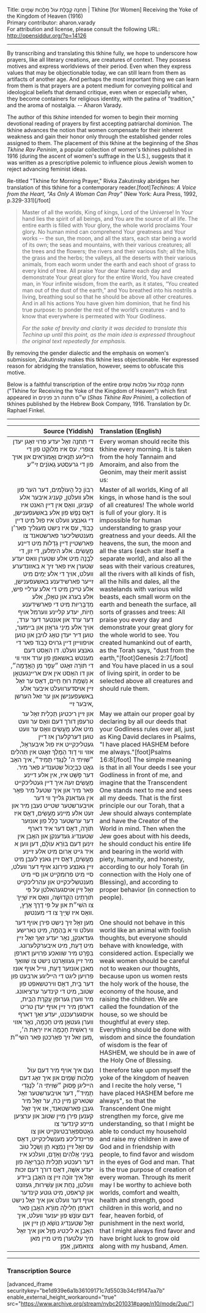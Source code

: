 <html>
<head></head>
<body>
Title: תְּחִנָה קַבָּלַת עוֺל מַלְכוּת שָׁמַיִם | Tkhine [for Women] Receiving the Yoke of the Kingdom of Heaven (1916)<br />
Primary contributor: aharon.varady<br />
For attribution and license, please consult the following URL: <a href="http://opensiddur.org/?p=14126">http://opensiddur.org/?p=14126</a>
<p />
<hr />

<div class="english">
By transcribing and translating this tkhine fully, we hope to underscore how prayers, like all literary creations, are creatures of context. They possess motives and express worldviews of their period. Even when they express values that may be objectionable today, we can still learn from them as artifacts of another age. And perhaps the most important thing we can learn from them is that prayers are a potent medium for conveying political and ideological beliefs that demand critique, even when or especially when, they become containers for religious identity, with the patina of "tradition," and the aroma of nostalgia. -- Aharon Varady.

The author of this <em>tkhine</em> intended for women to begin their morning devotional reading of prayers by first accepting patriarchal dominion. The tkhine advances the notion that women compensate for their inherent weakness and gain their honor only through the established gender roles assigned to them. The placement of this tkhine at the beginning of the <em>Shas Tkhine Rav Peninim</em>, a popular collection of women's tkhines published in 1916 (during the ascent of women's suffrage in the U.S.), suggests that it was written as a prescriptive polemic to influence pious Jewish women to reject advancing feminist ideas.

Re-titled "Tkhine for Morning Prayer," Rivka Zakutinsky abridges her translation of this tkhine for a contemporary reader.[foot]<em>Techinas: A Voice from the Heart, "As Only A Woman Can Pray"</em> (New York: Aura Press, 1992, p.329-331)[/foot]

<blockquote>Master of all the worlds, King of kings, Lord of the Universe! In Your hand lies the spirit of all beings, and You are the source of all life. The entire earth is filled with Your glory, the whole world proclaims Your glory. No human mind can comprehend Your greatness and Your works -- the sun, the moon, and all the stars, each star being a world of its own; the seas and mountains, with their various creatures; all the trees and the flowers; the rivers and their various fish; all the hills, the grass and the herbs; the valleys, all the deserts with their various animals, from each worm under the earth and each shoot of grass to every kind of tree. All praise Your dear Name each day and demonstrate Your great glory for the entire World, You have created man, in Your infinite wisdom, from the earth, as it states, “You created man out of the dust of the earth,” and You breathed into his nostrils a living, breathing soul so that he should be above all other creatures. And in all his actions You have given him dominion, that he find his true purpose: to ponder the rest of the world’s creatures - and to know that everywhere is permeated with Your Godliness.

<em>For the sake of brevity and clarity it was decided to translate this Techina up until this point, as the main idea is expressed throughout the original text repeatedly for emphasis.</em>
</blockquote>

By removing the gender dialectic and the emphasis on women's submission, Zakutinsky makes this tkhine less objectionable. Her expressed reason for abridging the translation, however, seems to obfuscate this motive.

Below is a faithful transcription of the entire תְּחִנָה קַבָּלַת עוֺל מַלְכוּת שָׁמַיִם ("Tkhine for Receiving the Yoke of the Kingdom of Heaven") which first appeared in ש״ס תחנה רב פנינים (<em>Shas Tkhine Rav Pninim</em>), a collection of tkhines published by the Hebrew Book Company, 1916. Translation by Dr. Raphael Finkel.
</div>

<hr />

<table style="margin-left: auto;margin-right: auto;" class="draggable">
<thead><tr><th id="x" style="text-align: right;">Source (Yiddish)</th><th style="text-align: left;">Translation (English)</th></tr></thead>
<tbody>
<tr><td style="vertical-align:top;" width="46%">
<div class="yiddish" style="text-align: right;"><span lang="yi">
די תְּחִנָה זאָל יעדע פרוי זאָגן יעדן צופרי. עס איז מלוּקָט פון די הײליגע תַּנָאִים וַאֲמוֺרָאִים און אויך פון די גרעסטע גְאוֺנִים זי״ע׃
</div></td>

<td style="vertical-align:top;" width="53%"><div class="english">
Every woman should recite this tkhine every morning. It is taken from the holy Tannaim and Amoraim, and also from the Geonim, may their merit assist us:
</div></td>
</tr>


<tr><td style="vertical-align:top;" width="46%">
<div class="yiddish" style="text-align: right;"><span lang="yi">
רִבּוֺן כָּל הָעוֺלָמִים, דער הער פון אלע װעלטן, קעניג איבער אלע קעניגן, װאָס אין דײן האנט איז דאָס נֶפֶשׁ פון אלע באשעפענישן, די גאנצע װעלט איז פול מיט דײן כָּבוֺד, עס איז נישט מעגליך פאר׳ן מענטשליכער פארשטאנד צו פארשטײן דײן גַדְלוּת מיט דײנע מַעֲשִׂים. אלע הימלען, די זון, די לְבָנָה מיט אלע שטערן װאס יעדע שטערן איז פאר זיך א באזונדערע װעלט, אויך די אלע יַמִים מיט זײער פארשידענע באשעפענישן, אלע טײכן מיט די אלע ערלײ פיש, אלע בערג און טאָלן, אלע מִדְבָּרִיוּת מיט די פארשידענע חַיוֺת, יעדע קלײנע װערמל אויף דער ערד און אונטער דער ערד, אויך אלע מִינֵי גראָזן און בײמער, טוען דיר יעדן טאָג לויבן און טוען אויפװײזן דײן גרויס כָּבוֺד פאר די גאנצע װעלט. דו האָסט דעם מענטש באשאפן פון ערד אזוי װי די תּוֺרָה זאָגט ״עָפָר מִן הָאֲדָמָה״, און דו האָסט אין אים ארײנגעטאָן א נִשְׁמַת רוּחַ חַיִים, דאָס ער זאָל זײן אויסדערװעלט איבער אלע באשעפענישן און ער זאל הערשן איבער זײ, 
</div></td>

<td style="vertical-align:top;" width="53%"><div class="english">
Master of all worlds, King of all kings, in whose hand is the soul of all creatures! The whole world is full of your glory. It is impossible for human understanding to grasp your greatness and your deeds. All the heavens, the sun, the moon and all the stars (each star itself a separate world), and also all the seas with their various creatures, all the rivers with all kinds of fish, all the hills and dales, all the wastelands with various wild beasts, each small worm on the earth and beneath the surface, all sorts of grasses and trees: All praise you every day and demonstrate your great glory for the whole world to see. You created humankind out of earth, as the Torah says, "dust from the earth,"[foot]Genesis 2:7[/foot] and You have placed in us a soul of living spirit, in order to be selected above all creatures and should rule them. 
</div></td>
</tr>


<tr><td style="vertical-align:top;" width="46%">
<div class="yiddish" style="text-align: right;"><span lang="yi">
און זײן ריכטיגן תַּכְלִית זאָל ער טרעפן דורך דעם װאָס ער װעט מיט אלע מַעֲשִׂים װאָס ער װעט טוען דערקלערן אז דײן געטליכקײט איז פול איבעראָל, אזוי װי דָוִד הַמֶלֶךְ זאָגט אין תְּהִלִים ״שִּׁוִיתִי ה׳ לְנֶגְדִי תָמִיד״, איך האָב גאָט כַּבְיָכוֺל שטענדיג פאר מיר. דער פְּשַּׁט איז, אין אלע דײנע מַעֲשִׂים זעה איך דײן געטליכקײט פאר מיר און איך שטעל מיר פאָר אין געדאנק גלײך װי דער אויבערשטער שטײט נעבן מיר און זעט אלע מײנע מַעֲשִׂים, דאָס איז דער ערשטער כְּלַל פון אונזער תּוֺרָה, דאָס דער איד דארף שטענדיג געדענקן און האָבן אין זינען דעם בּוֺרֵא עוֺלָם, דען װען א איד גײט אַרוּם מיט אלע זײנע מַעֲשִׂים, דאָס זײן גאנץ לעבן מיט זײן גאנצע פירונג אויף דער װעלט, סײ מיט פרומקײט און סײ מיט מענטשליכקײט און עהרליכקײט זאָל זײן אויסגעהאלטן על פִּי תּורָתֵינוּ הַקְדוֺשָה, װאָס איז שַׁיָיךְ צו השׁי״ת און עַל פִּי דֶרֶךְ אֶרֶץ, װאָס איז שַׁיָיךְ צו די מענטשן. 
</div></td>

<td style="vertical-align:top;" width="53%"><div class="english">
May we attain our proper goal by declaring by all our deeds that your Godliness rules over all, just as King David declares in Psalms, "I have placed HASHEM before me always."[foot]Psalms 16:8[/foot] The simple meaning is that in all Your deeds I see your Godliness in front of me, and imagine that the Transcendent One stands next to me and sees all my deeds. That is the first principle our our Torah, that a Jew should always contemplate and have the Creator of the World in mind. Then when the Jew goes about with his deeds, he should conduct his entire life and bearing in the world with piety, humanity, and honesty, according to our holy Torah (in connection with the Holy one of Blessing), and according to proper behavior (in connection to people).
</div></td>
</tr>


<tr><td style="vertical-align:top;" width="46%">
<div class="yiddish" style="text-align: right;"><span lang="yi">
מען זאָל זיך נישט פירן אויף דער װעלט װי א בְּהֵמָה, מיט נארישע געדאנקן, נאָר יעדע זאַךְ זאָל זײן מיט דַעַת, מיט איבערקלערונג. בִּפְרַט מיר שװאכע פרויען דארפן מיר זײן געװאָרנט נישט צו שׁװאַךְ מאכן אונזער דַעַת, װײל אויף אונז פרויען ליגט די הײליגע ארבעט פון דער בַּיִת, דאָס װירטשאפט פון שטוב, מיט די קינדער ערציאונג. מיר װערן גערופן עֲקֶרֶת הַבַּיִת, דארפן מיר זײן אויף יעדן טריט אויסגערעכנט, יעדע זאַךְ דארף װערן געטאָן מיט חָכְמָה, נאָר אזוי װי רֵאשִׁית חָכְמָה איז יִרְאַת ה׳, מען זאל זיך פאָרכטן פאר השי״ת,
</div></td>

<td style="vertical-align:top;" width="53%"><div class="english">
One should not behave in this world like an animal with foolish thoughts, but everyone should behave with knowledge, with considered action. Especially we weak women should be careful not to weaken our thoughts, because upon us women rests the holy work of the house, the economy of the house, and raising the children. We are called the foundation of the house, so we should be thoughtful at every step. Everything should be done with wisdom and since the foundation of wisdom is the fear of HASHEM, we should be in awe of the Holy One of Blessing.
</div></td>
</tr>


<tr><td style="vertical-align:top;" width="46%">
<div class="yiddish" style="text-align: right;"><span lang="yi">
  נעם איך אויף מיר דעם עוֺל מַלְכוּת שָׁמַיִם און איך זאָג דעם הייליגן פָּסוּק ״שִּׁוִיתִי ה׳ לְנֶגְדִי תָמִיד״, דער אויבערשטער זאָל שטארקן מײן כח, ער זאָל מיר געבן פארשטאנד, אז איך זאָל קענען פירן מײן שטוב און ערציען מײנע קינדער צו גאָטספאָרבטיגקײט און צו פרײנדליכע מענשליכקײט, דאָס עס זאָל זײן נִמְצָא חֵן וְשֵׂכֶל טוֺב בְּעֵינֵי אֱלֺהִים וְאָדָם, װעלכע איז דער רעכטע תַּכְלִית הַבְּרִיאָה פון יעדע אִשָּׁה, דאָס דורך דעם זכוּת זאָל איך זוֺכֶה זײן צו האָבן בײדע װעלטן, נַחַת און עַשִׁירוּת, געזונט און קראפט, מיט גוטע קינדער אויף דער װעלט און איך זאָל נישט דארפן חָלִילָה מוֺרָא האָבן פאר דעם עוֺנֶשׁ פון יענער װעלט, איך זאָל שטענדיג נוֺשֵׂא חֵן זײן און האָבן א ליכטיג מַזָל און איך זאָל מיך עלטערן מיט מײן מאן צוזאמען, אַמֵן׃
</div></td>

<td style="vertical-align:top;" width="53%"><div class="english">
I therefore take upon myself the yoke of the kingdom of heaven and I recite the holy verse, "I have placed HASHEM before me always", so that the Transcendent One might strengthen my force, give me understanding, so that I might be able to conduct my household and raise my children in awe of God and in friendship with people, to find favor and wisdom in the eyes of God and man. That is the true purpose of creation of every woman. Through its merit may I be worthy to achieve both worlds, comfort and wealth, health and strength, good children in this world, and no fear, heaven forbid, of punishment in the next world, that I might always find favor and have bright luck to grow old along with my husband, <em>Amen</em>.
</div></td>
</tr>
</tbody></table>

<hr />



<h3>Transcription Source</h3>

[advanced_iframe securitykey="be1d939e6a1b36109171c7d5503b34cf9147aa7b" enable_external_height_workaround="true" src="https://www.archive.org/stream/nybc201031#page/n10/mode/2up/"]
</body>
</html>
